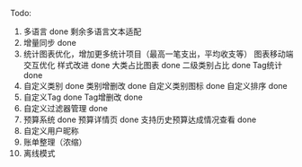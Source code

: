Todo:
1. 多语言 done
    剩余多语言文本适配
2. 增量同步 done
3. 统计图表优化，增加更多统计项目（最高一笔支出，平均收支等）
    图表移动端交互优化
    样式改进  done
    大类占比图表 done
    二级类别占比 done
    Tag统计 done
4. 自定义类别 done
    类别增删改 done
    自定义类别图标 done
    自定义排序 done
5. 自定义Tag  done
    Tag增删改  done
6. 自定义过滤器管理 done
7. 预算系统  done
    预算详情页 done
    支持历史预算达成情况查看 done
8. 自定义用户昵称
9. 账单整理（浓缩）
10. 离线模式
